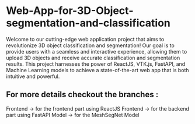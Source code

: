 # Web-App-for-3D-Object-segmentation-and-classification

Welcome to our cutting-edge web application project that aims to revolutionize 3D object classification and segmentation! Our goal is to provide users with a seamless and interactive experience, allowing them to upload 3D objects and receive accurate classification and segmentation results. This project harnesses the power of ReactJS, VTK.js, FastAPI, and Machine Learning models to achieve a state-of-the-art web app that is both intuitive and powerful.

## For more details checkout the branches :

Frontend -> for the frontend part using ReactJS
Frontend -> for the backend part using FastAPI
Model -> for the MeshSegNet Model

